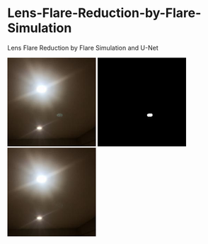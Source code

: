 # Lens-Flare-Reduction-by-Flare-Simulation
Lens Flare Reduction by Flare Simulation and U-Net

<p float="left">
  <img src="/images/origin.jpg" width="200" />
  <img src="/images/mask.jpg" width="200" /> 
  <img src="/images/output.jpg" width="200" /> 
</p>
